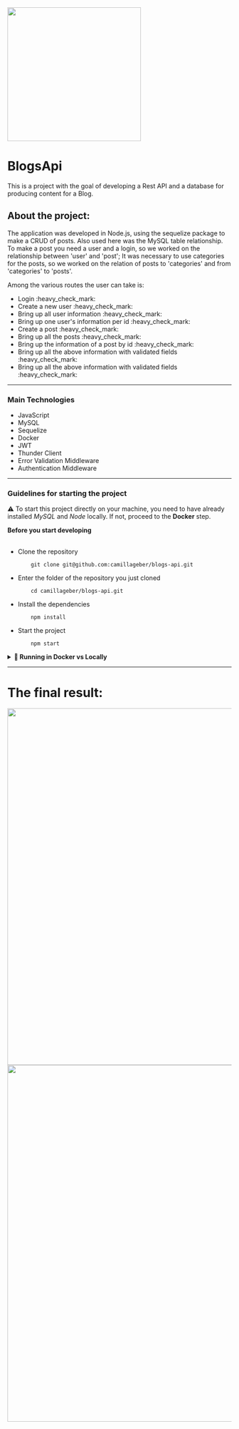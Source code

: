 <img align="center" width="300" src="https://media1.giphy.com/media/cGQZ57EJb0y9SCohZ0/giphy.gif?cid=ecf05e47yrjq40y9mai5i22thy85e46p59q64qjjzx1hvh2g&rid=giphy.gif&ct=g"/>

# BlogsApi

This is a project with the goal of developing a Rest API and a database for producing content for a Blog.

<h2> About the project: </h2>
  
The application was developed in Node.js, using the sequelize package to make a CRUD of posts.
Also used here was the MySQL table relationship. 
To make a post you need a user and a login, so we worked on the relationship between 'user' and 'post';
It was necessary to use categories for the posts, so we worked on the relation of posts to 'categories' and from 'categories' to 'posts'.
<div>
  <p>Among the various routes the user can take is: </p>
  <ul>
    <li>Login :heavy_check_mark: </li> 
    <li>Create a new user :heavy_check_mark:</li>
    <li>Bring up all user information :heavy_check_mark:</li>
    <li>Bring up one user's information per id :heavy_check_mark: </li>
    <li>Create a post :heavy_check_mark:</li>
    <li>Bring up all the posts :heavy_check_mark:</li>
    <li>Bring up the information of a post by id :heavy_check_mark:</li>
    <li>Bring up all the above information with validated fields :heavy_check_mark:</li>
    <li>Bring up all the above information with validated fields :heavy_check_mark:</li>
  </ul>
</div>

----

<h3> Main Technologies </h3>

<div>
  <ul>
    <li> JavaScript </li>
    <li> MySQL </li>
    <li> Sequelize </li>
    <li> Docker </li>
    <li> JWT </li>
    <li> Thunder Client</li>
    <li> Error Validation Middleware </li>
    <li> Authentication Middleware </li>
  </ul>
</div>

---
  
<h3> Guidelines for starting the project </h3>

 :warning: To start this project directly on your machine, you need to have already installed <i>MySQL</i> and <i>Node</i> locally. If not, proceed to the <strong>Docker</strong> step.

<summary><strong> Before you start developing</strong></summary>
<div>
  <ul>
    <br><li>Clone the repository</li>
    
        git clone git@github.com:camillageber/blogs-api.git
      
   <li>Enter the folder of the repository you just cloned</li>
        
        cd camillageber/blogs-api.git

   <li>Install the dependencies </li>
        
        npm install
        
   <li>Start the project</li>
   
        npm start
        
  </ul>
</div>


<details>
  <summary><strong>🐋 Running in Docker vs Locally</strong></summary>
  
## 👉 With Docker
 
  **:warning: Before you start, your docker-compose needs to be version 1.29 or higher. [See here](https://www.digitalocean.com/community/tutorials/how-to-install-and-use-docker-compose-on-ubuntu-20-04-pt) or [in the documentation](https://docs.docker.com/compose/install/) how to install it. In the first article, you can replace where it is with `1.26.0` with `1.29.2`.**]
  
   > :information_source: Run the `node` and `db` services with the `docker-compose up -d --build` command.

  - Remember to stop `mysql` if you are using it locally on the default port (`3306`), or adapt it if you want to use the containerized application;

  - These services will initialize a container called `blogs_api` and another called `blogs_api_db`;

  - From here you can run the `blogs_api` container via the CLI, or open it in VS Code;

  > :information_source: Use the `docker exec -it blogs_api bash` command.

  - This will give you access to the interactive terminal of the container created by compose, which is running in the background.

  > :information_source: Install the dependencies [**If any**] with `npm install` (Install into container)
  
   - **:warning: Warning:** If you choose to use Docker, **ALL** the commands available in `package.json` (npm start, npm test, npm run dev, ...) must be executed **INTER** the container, i.e., in the terminal that appears after executing the `docker exec` command above. 

  - **:warning: Warning:** The **git** inside the container is not configured with your credentials. Either do the commits outside the container or set up your git credentials inside the container.

  - **:warning: Warning:** Do not run the npm audit fix command! It updates several dependencies in the project, and this update creates conflicts with the evaluator.

</details>
  
  -----
  
  # The final result: 
<div>
   <img align="center" width="800" src="https://s4.aconvert.com/convert/p3r68-cdx67/a336w-9a14i.png" />
   <img align="center" width="800" src="https://s4.aconvert.com/convert/p3r68-cdx67/at8j4-rtlfc.png" />
</div>

  
